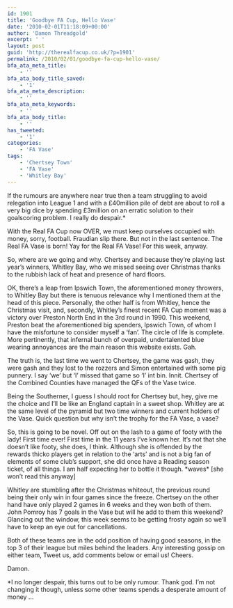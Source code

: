 ```yaml
---
id: 1901
title: 'Goodbye FA Cup, Hello Vase'
date: '2010-02-01T11:18:09+00:00'
author: 'Damon Threadgold'
excerpt: ' '
layout: post
guid: 'http://therealfacup.co.uk/?p=1901'
permalink: /2010/02/01/goodbye-fa-cup-hello-vase/
bfa_ata_meta_title:
    - ''
bfa_ata_body_title_saved:
    - '1'
bfa_ata_meta_description:
    - ''
bfa_ata_meta_keywords:
    - ''
bfa_ata_body_title:
    - ''
has_tweeted:
    - '1'
categories:
    - 'FA Vase'
tags:
    - 'Chertsey Town'
    - 'FA Vase'
    - 'Whitley Bay'
---
```


If the rumours are anywhere near true then a team struggling to avoid relegation into League 1 and with a £40million pile of debt are about to roll a very big dice by spending £3million on an erratic solution to their goalscoring problem. I really do despair.\*

With the Real FA Cup now OVER, we must keep ourselves occupied with money, sorry, football. Fraudian slip there. But not in the last sentence. The Real FA Vase is born! Yay for the Real FA Vase! For this week, anyway.

So, where are we going and why. Chertsey and because they’re playing last year’s winners, Whitley Bay, who we missed seeing over Christmas thanks to the rubbish lack of heat and presence of hard floors.

OK, there’s a leap from Ipswich Town, the aforementioned money throwers, to Whitley Bay but there is tenuous relevance why I mentioned them at the head of this piece. Personally, the other half is from Whitley, hence the Christmas visit, and, secondly, Whitley’s finest recent FA Cup moment was a victory over Preston North End in the 3rd round in 1990. This weekend, Preston beat the aforementioned big spenders, Ipswich Town, of whom I have the misfortune to consider myself a ‘fan’. The circle of life is complete. More pertinently, that infernal bunch of overpaid, undertalented blue wearing annoyances are the main reason this website exists. Gah.

The truth is, the last time we went to Chertsey, the game was gash, they were gash and they lost to the rozzers and Simon entertained with some pig punnery. I say ‘we’ but ‘I’ missed that game so ‘I’ int bin. Innit. Chertsey of the Combined Counties have managed the QFs of the Vase twice.

Being the Southerner, I guess I should root for Chertsey but, hey, give me the choice and I’ll be like an England captain in a sweet shop. Whitley are at the same level of the pyramid but two time winners and current holders of the Vase. Quick question but why isn’t the trophy for the FA Vase, a vase?

So, this is going to be novel. Off out on the lash to a game of footy with the lady! First time ever! First time in the 11 years I’ve known her. It’s not that she doesn’t like footy, she does, I think. Although she is offended by the rewards thicko players get in relation to the ‘arts’ and is not a big fan of elements of some club’s support, she did once have a Reading season ticket, of all things. I am half expecting her to bottle it though. \*waves\* \[she won’t read this anyway\]

Whitley are stumbling after the Christmas whiteout, the previous round being their only win in four games since the freeze. Chertsey on the other hand have only played 2 games in 6 weeks and they won both of them. John Pomroy has 7 goals in the Vase but will he add to them this weekend? Glancing out the window, this week seems to be getting frosty again so we’ll have to keep an eye out for cancellations.

Both of these teams are in the odd position of having good seasons, in the top 3 of their league but miles behind the leaders. Any interesting gossip on either team, Tweet us, add comments below or email us! Cheers.

Damon.

\*I no longer despair, this turns out to be only rumour. Thank god. I’m not changing it though, unless some other teams spends a desperate amount of money …